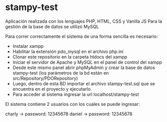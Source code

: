 # stampy-test

Aplicación realizada con los lenguajes PHP, HTML, CSS y Vanilla JS
Para la gestión de la base de datos se utilizó MySQL

Para correr correctamente el sistema de una forma sencilla es necesario:

  - Instalar xampp
  - Habilitar la extensión pdo_mysql en el archivo php.ini
  - Clonar este repositorio en la carpeta htdocs del xampp
  - Iniciar el servidor de Apache y MySQL en el panel de control del xampp
  - Desde este mismo panel abrir phpMyAdmin y crear la base de datos stampy-test (los parámetros de la bd están en src/Repository/PDORepository)
  - Luego, dentro de esta BD importar el archivo stampy-test.sql que se encuentra en el proyecto y ejecutarlo.
  - Para acceder al sistema ingresar la url localhost/stampy-test
  
El sistema contiene 2 usuarios con los cuales se puede ingresar:

charly -> password: 12345678
daniel -> password: 12345678
